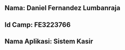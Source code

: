 <h2>Nama:       Daniel Fernandez Lumbanraja</h2>
<h2>Id Camp:    FE3223766</h2>
<h2>Nama Aplikasi: Sistem Kasir</h2>
